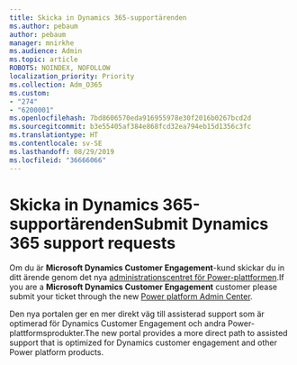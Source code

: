 ```yaml
---
title: Skicka in Dynamics 365-supportärenden
ms.author: pebaum
author: pebaum
manager: mnirkhe
ms.audience: Admin
ms.topic: article
ROBOTS: NOINDEX, NOFOLLOW
localization_priority: Priority
ms.collection: Adm_O365
ms.custom:
- "274"
- "6200001"
ms.openlocfilehash: 7bd8606570eda916955978e30f2016b0267bcd2d
ms.sourcegitcommit: b3e55405af384e868fcd32ea794eb15d1356c3fc
ms.translationtype: HT
ms.contentlocale: sv-SE
ms.lasthandoff: 08/29/2019
ms.locfileid: "36666066"
---
```

# <a name="submit-dynamics-365-support-requests"></a><span data-ttu-id="69822-102">Skicka in Dynamics 365-supportärenden</span><span class="sxs-lookup"><span data-stu-id="69822-102">Submit Dynamics 365 support requests</span></span>

<span data-ttu-id="69822-103">Om du är **Microsoft Dynamics Customer Engagement**-kund skickar du in ditt ärende genom det nya [administrationscentret för Power-plattformen](https://admin.powerplatform.microsoft.com/?ref=officemodern).</span><span class="sxs-lookup"><span data-stu-id="69822-103">If you are a **Microsoft Dynamics Customer Engagement** customer please submit your ticket through the new [Power platform Admin Center](https://admin.powerplatform.microsoft.com/?ref=officemodern).</span></span>
  
<span data-ttu-id="69822-104">Den nya portalen ger en mer direkt väg till assisterad support som är optimerad för Dynamics Customer Engagement och andra Power-plattformsprodukter.</span><span class="sxs-lookup"><span data-stu-id="69822-104">The new portal provides a more direct path to assisted support that is optimized for Dynamics customer engagement and other Power platform products.</span></span>
  